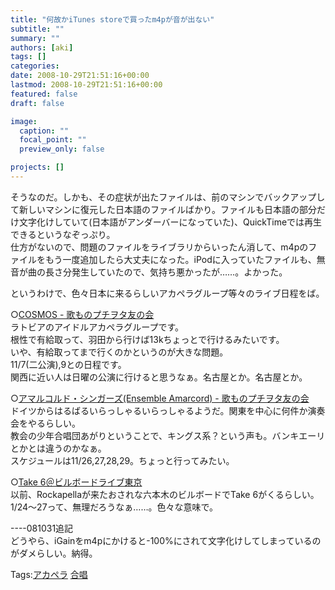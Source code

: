 ```yaml
---
title: "何故かiTunes storeで買ったm4pが音が出ない"
subtitle: ""
summary: ""
authors: [aki]
tags: []
categories: 
date: 2008-10-29T21:51:16+00:00
lastmod: 2008-10-29T21:51:16+00:00
featured: false
draft: false

image:
  caption: ""
  focal_point: ""
  preview_only: false

projects: []
---
```

そうなのだ。しかも、その症状が出たファイルは、前のマシンでバックアップして新しいマシンに復元した日本語のファイルばかり。ファイルも日本語の部分だけ文字化けしていて(日本語がアンダーバーになっていた)、QuickTimeでは再生できるというなぞっぷり。  
仕方がないので、問題のファイルをライブラリからいったん消して、m4pのファイルをもう一度追加したら大丈夫になった。iPodに入っていたファイルも、無音が曲の長さ分発生していたので、気持ち悪かったが……。よかった。  
  
というわけで、色々日本に来るらしいアカペラグループ等々のライブ日程をば。  
  
○[COSMOS - 歌ものプチヲタ友の会](http://d.hatena.ne.jp/maru2004/20081023)  
ラトビアのアイドルアカペラグループです。  
根性で有給取って、羽田から行けば13kちょっとで行けるみたいです。  
いや、有給取ってまで行くのかというのが大きな問題。  
11/7(二公演),9との日程です。  
関西に近い人は日曜の公演に行けると思うなぁ。名古屋とか。名古屋とか。  
  
○[アマルコルド・シンガーズ(Ensemble Amarcord) - 歌ものプチヲタ友の会](http://d.hatena.ne.jp/maru2004/20081024/p1)  
ドイツからはるばるいらっしゃるいらっしゃるようだ。関東を中心に何件か演奏会をやるらしい。  
教会の少年合唱団あがりということで、キングス系？という声も。バンキエーリとかとは違うのかなぁ。  
スケジュールは11/26,27,28,29。ちょっと行ってみたい。  
  
○[Take 6＠ビルボードライブ東京](http://www.billboard-live.com/pg/shop/show/index.php?mode=detail1&event=6658&shop=1)  
以前、Rockapellaが来たおされな六本木のビルボードでTake 6がくるらしい。  
1/24〜27って、無理だろうなぁ……。色々な意味で。  
  
----081031追記  
どうやら、iGainをm4pにかけると-100%にされて文字化けしてしまっているのがダメらしい。納得。

Tags:[アカペラ](http://mrk0369.exblog.jp/tags/%E3%82%A2%E3%82%AB%E3%83%9A%E3%83%A9/) [合唱](http://mrk0369.exblog.jp/tags/%E5%90%88%E5%94%B1/) 

